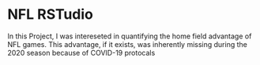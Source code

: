 # NFL RSTudio
In this Project, I was intereseted in quantifying the home field advantage of NFL games. This advantage, if it exists, was inherently missing during the 2020 season because of 
COVID-19 protocals
